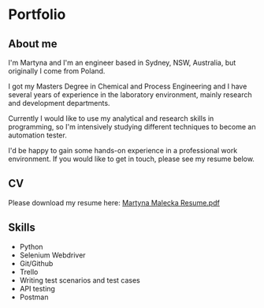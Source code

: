 # Portfolio
## About me

I'm Martyna and I'm an engineer based in Sydney, NSW, Australia, but originally I come from Poland.

I got my Masters Degree in Chemical and Process Engineering and I have several years of experience in the laboratory environment, mainly research and development departments.

Currently I would like to use my analytical and research skills in programming, so I'm intensively studying different techniques to become an automation tester. 

I'd be happy to gain some hands-on experience in a professional work environment. If you would like to get in touch, please see my resume below.

## CV

Please download my resume here: [Martyna Malecka Resume.pdf](https://drive.google.com/file/d/1PFXUEFfEsxPIDdNxsRCjjYGDiOTMtLeL/view?usp=sharing)

## Skills

- Python
- Selenium Webdriver
- Git/Github
- Trello
- Writing test scenarios and test cases
- API testing
- Postman

## 
